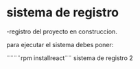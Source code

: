 <h1>sistema de registro</h1>

-registro del proyecto en construccion.

para ejecutar el sistema debes poner:


¨¨¨¨rpm installreact¨¨
sistema de registro 2
